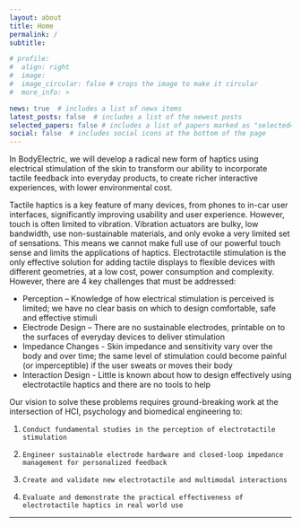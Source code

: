 ```yaml
---
layout: about
title: Home
permalink: /
subtitle: 

# profile:
#  align: right
#  image: 
#  image_circular: false # crops the image to make it circular
#  more_info: >

news: true  # includes a list of news items
latest_posts: false  # includes a list of the newest posts
selected_papers: false # includes a list of papers marked as "selected={true}"
social: false  # includes social icons at the bottom of the page
---
```



In BodyElectric, we will develop a radical new form of haptics using electrical stimulation of the skin to transform our ability to incorporate tactile feedback into everyday products, to create richer interactive experiences, with lower environmental cost.



Tactile haptics is a key feature of many devices, from phones to in-car user interfaces, significantly improving usability and user experience. However, touch is  often limited to vibration. Vibration actuators are bulky, low bandwidth, use non-sustainable materials, and only evoke a very limited set of sensations. This means we cannot make full use of our powerful touch sense and limits the applications of haptics. Electrotactile stimulation is the only effective solution for adding tactile displays to flexible devices with different geometries, at a low cost, power consumption and complexity. However, there are 4 key challenges that must be addressed:
- Perception – Knowledge of how electrical stimulation is perceived is limited; we have no clear basis on which to design comfortable, safe and effective stimuli
- Electrode Design – There are no sustainable electrodes, printable on to the surfaces of everyday devices to deliver stimulation
- Impedance Changes - Skin impedance and sensitivity vary over the body and over time; the same level of stimulation could become painful (or imperceptible) if the user sweats or moves their body
- Interaction Design - Little is known about how to design effectively using electrotactile haptics and there are no tools to help

Our vision to solve these problems requires ground-breaking work at the intersection of HCI, psychology and biomedical engineering to:
1.     Conduct fundamental studies in the perception of electrotactile stimulation
2.     Engineer sustainable electrode hardware and closed-loop impedance management for personalized feedback
3.     Create and validate new electrotactile and multimodal interactions
4.     Evaluate and demonstrate the practical effectiveness of electrotactile haptics in real world use


---
